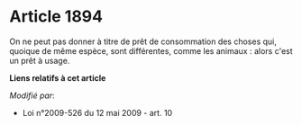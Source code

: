 # Article 1894

On ne peut pas donner à titre de prêt de consommation des choses qui, quoique de même espèce, sont différentes, comme les
animaux : alors c'est un prêt à usage.

**Liens relatifs à cet article**

_Modifié par_:

  - Loi n°2009-526 du 12 mai 2009 - art. 10

